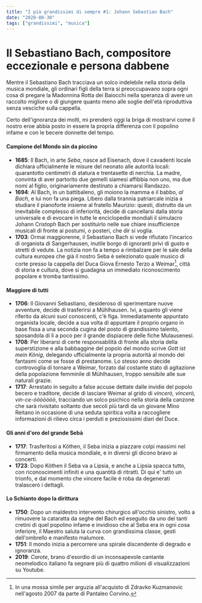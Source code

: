 ```yaml
---
title: "I più grandissimi di sempre #1: Johann Sebastian Bach"
date: "2020-08-30"
tags: ["grandissimi", "musica"]
---
```


# Il Sebastiano Bach, compositore eccezionale e persona dabbene

Mentre il Sebastiano Bach tracciava un solco indelebile nella storia della musica mondiale, gli ordinari figli della terra si preoccupavano sopra ogni cosa di pregare la Madonnina Rotta dei Baiocchi nella speranza di avere un raccolto migliore o di giungere quanto meno alle soglie dell'età riproduttiva senza vesciche sulla cappella.

Certo dell'ignoranza dei molti, mi prenderó oggi la briga di mostrarvi come il nostro eroe abbia posto in essere la propria differenza con il popolino infame e con le becere donnette del tempo.

#### Campione del Mondo sin da piccino

- **1685**: Il Bach, in arte _Seba_, nasce ad Eisenach, dove il cavadenti locale dichiara ufficialmente le misure del neonato alle autorità locali: quarantotto centimetri di statura e trentasette di nerchia. La madre, convinta di aver partorito due gemelli siamesi affibbia non uno, ma due nomi al figlio, originariamente destinato a chiamarsi Randazzo.
- **1694**: Al Bach, in un battibaleno, gli moiono la mamma e il babbo, _al Bach_, e lui non fa una piega. Libero dalla tirannia patriarcale inizia a studiare il pianoforte insieme al fratello Maurizio: questi, distrutto da un inevitabile complesso di inferiorità, decide di cancellarsi dalla storia universale e di evocare in tutte le enciclopedie mondiali il simulacro Johann Cristoph Bach per sostituirlo nelle sue chiare insufficienze musicali di fronte ai postumi, o posteri, che dir si voglia.
- **1703**: Ormai maggiorenne, il Sebastiano Bach si vede rifiutato l'incarico di organista di Sangerhausen, inutile borgo di ignoranti privi di gusto e stretti di vedute. La notizia non fa a tempo a rimbalzare per le sale della cultura europea che già il nostro Seba è selezionato quale musico di corte presso la cappella del Duca Giova Ernesto Terzo a Weimar[^1], città di storia e cultura, dove si guadagna un immediato riconoscimento popolare e tromba tantissimo.

#### Maggiore di tutti

- **1706**: Il Giovanni Sebastiano, desideroso di sperimentare nuove avventure, decide di trasferirsi a Mühlhausen. Ivi, a quanto gli viene riferito da alcuni suoi conoscenti, c'è figa. Immediatamente appuntato organista locale, decide a sua volta di appuntare il proprio organo in base fissa a una seconda cugina del posto di grandissimo talento, sposandola di lì a poco per il grande dispiacere delle fiche Mulausenesi.
- **1708**: Per liberarsi di certe responsabilità di fronte alla storia della superstizione e alla babbaggine del popolo del mondo scrive _Gott ist mein König_, delegando ufficialmente la propria autorità al mondo dei fantasmi come se fosse di prestanome. Lo stesso anno decide controvoglia di tornare a Weimar, forzato dal costante stato di agitazione della popolazione femminile di Mühlhausen, troppo sensibile alle sue naturali grazie.
- **1717**: Arrestato in seguito a false accuse dettate dalle invidie del popolo becero e traditore, decide di lasciare Weimar al grido di _vincerò, vincerò, vin-ce-òòòòòòò_, tracciando un solco psichico nella storia della canzone che sarà rivisitato soltanto due secoli più tardi da un giovane Mino Reitano in occasione di una seduta spiritica volta a raccogliere informazioni di rilievo circa i perduti e preziosissimi diari del Duce.

#### Gli anni d'oro del grande Sebà

- **1717**: Trasferitosi a Köthen, il Seba inizia a piazzare colpi massimi nel firmamento della musica mondiale, e in diversi gli dicono bravo ai concerti.
- **1723**: Dopo Köthen il Seba va a Lipsia, e anche a Lipsia spacca tutto, con riconoscimenti infiniti e una quantità di ritratti. Di qui e' tutto un trionfo, e dal momento che vincere facile é roba da degenerati tralasceró i dettagli.

#### Lo Schianto dopo la dirittura

- **1750**: Dopo un maldestro intervento chirurgico all'occhio sinistro, volto a rimuovere la cataratta da seghe del Bach ed eseguito da uno dei tanti cretini di quel popolino infame e invidioso che al Seba era in ogni cosa inferiore, il Maestro saluta la curva con grandissima classe, gesti dell'ombrello e manifesto malumore.
- **1751**: Il mondo inizia a percorrere una spirale discendente di degrado e ignoranza.
- **2019**: _Carote_, brano d'esordio di un inconsapevole cantante neomelodico italiano fa segnare più di quattro milioni di visualizzazioni su Youtube.

[^1]: In una mossa simile per arguzia all'acquisto di Zdravko Kuzmanovic nell'agosto 2007 da parte di Pantaleo Corvino.

